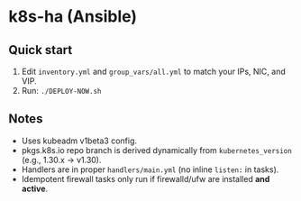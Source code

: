 # k8s-ha (Ansible)

## Quick start
1) Edit `inventory.yml` and `group_vars/all.yml` to match your IPs, NIC, and VIP.
2) Run: `./DEPLOY-NOW.sh`

## Notes
- Uses kubeadm v1beta3 config.
- pkgs.k8s.io repo branch is derived dynamically from `kubernetes_version` (e.g., 1.30.x -> v1.30).
- Handlers are in proper `handlers/main.yml` (no inline `listen:` in tasks).
- Idempotent firewall tasks only run if firewalld/ufw are installed **and active**.